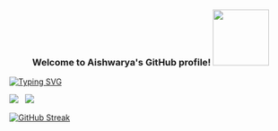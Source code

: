 <h3 align="center">
    Welcome to Aishwarya's GitHub profile! <img src="https://media.giphy.com/media/PhE9yZiXP0tGgK3vcP/giphy.gif" width="100" height="100" />
</h3>

[![Typing SVG](https://readme-typing-svg.herokuapp.com?font=Fira&color=%23674B90&size=22&vCenter=true&width=440&height=45&lines=Software+Developer+web+and+app;4%2B+years+of+Coding+Experience;Always+Learning+New+Things)](https://git.io/typing-svg)


<!--
**Aishwarya020/aishwarya020** is a ✨ _special_ ✨ repository because its `README.md` (this file) appears on your GitHub profile.

Here are some ideas to get you started:

- 🔭 I’m currently working on OnedataShare and a Maternity App
- 🌱 I’m currently learning AWS S3, ReactJS
- 👯 I’m looking to collaborate on Web Developments
- 🤔 I’m looking for help with ...
- 💬 Ask me about well, Depends on what you want to learn about
- 📫 How to reach me: LinkedIn please!
- 😄 Pronouns: ...
- ⚡ Fun fact: 🤔🙄

-->
![](https://visitor-badge.glitch.me/badge?page_id=aishwarya020.aishwarya020) &nbsp; ![](https://komarev.com/ghpvc/?username=aishwarya020&color=brightgreen)


[![GitHub Streak](https://github-readme-streak-stats.herokuapp.com/?user=aishwarya020&theme=tokyonight)](https://git.io/streak-stats)
